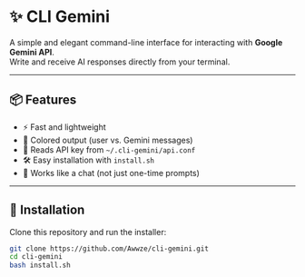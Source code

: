 # ✨ CLI Gemini

A simple and elegant command-line interface for interacting with **Google Gemini API**.  
Write and receive AI responses directly from your terminal.

---

## 📦 Features
- ⚡ Fast and lightweight
- 🎨 Colored output (user vs. Gemini messages)
- 🔑 Reads API key from `~/.cli-gemini/api.conf`
- 🛠 Easy installation with `install.sh`
- 💬 Works like a chat (not just one-time prompts)

---

## 🚀 Installation

Clone this repository and run the installer:

```bash
git clone https://github.com/Awwze/cli-gemini.git
cd cli-gemini
bash install.sh
